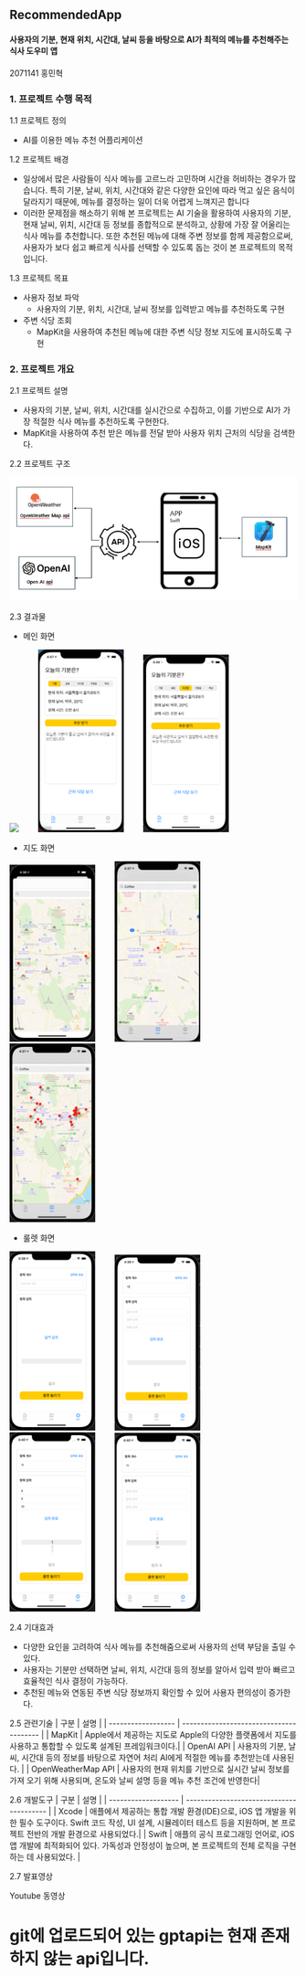 ## RecommendedApp


#### 사용자의 기분, 현재 위치, 시간대, 날씨 등을 바탕으로 AI가 최적의 메뉴를 추천해주는 식사 도우미 앱

2071141 홍민혁


### 1. 프로젝트 수행 목적 

1.1 프로젝트 정의

  * AI를 이용한 메뉴 추천 어플리케이션

1.2 프로젝트 배경

  * 일상에서 많은 사람들이 식사 메뉴를 고르느라 고민하며 시간을 허비하는 경우가 많습니다. 특히 기분, 날씨, 위치, 시간대와 같은 다양한 요인에 따라 먹고 싶은 음식이 달라지기 때문에, 메뉴를 결정하는 일이 더욱 어렵게 느껴지곤 합니다
  * 이러한 문제점을 해소하기 위해 본 프로젝트는 AI 기술을 활용하여 사용자의 기분, 현재 날씨, 위치, 시간대 등 정보를 종합적으로 분석하고, 상황에 가장 잘 어울리는 식사 메뉴를 추천합니다. 또한 추천된 메뉴에 대해 주변 정보를 함께 제공함으로써, 사용자가 보다 쉽고 빠르게 식사를 선택할 수 있도록 돕는 것이 본 프로젝트의 목적입니다.
    
1.3 프로젝트 목표

 * 사용자 정보 파악
   * 사용자의 기분, 위치, 시간대, 날씨 정보를 입력받고 메뉴를 추천하도록 구현
 * 주변 식당 조회
   * MapKit을 사용하여 추천된 메뉴에 대한 주변 식당 정보 지도에 표시하도록 구현   

### 2. 프로젝트 개요

2.1 프로젝트 설명

 * 사용자의 기분, 날씨, 위치, 시간대를 실시간으로 수집하고, 이를 기반으로 AI가 가장 적절한 식사 메뉴를 추천하도록 구현한다.
 * MapKit을 사용하여 추천 받은 메뉴를 전달 받아 사용자 위치 근처의 식당을 검색한다.

2.2 프로젝트 구조

![프로젝트 구조](https://github.com/Leis0913/recommendedapp/blob/main/recommendedapp.PNG)


2.3 결과물

 * 메인 화면

<p align="left">
 <img src="https://github.com/user-attachments/assets/efb89462-ded7-430e-ad48-4c0209c8959e" width="150" style="margin-right: 30px;">
 <img src="https://github.com/Leis0913/recommendedapp/blob/main/recommended_menu.PNG" width="150" style="margin-right: 30px;">
 <img src="https://github.com/Leis0913/recommendedapp/blob/main/recommended_menu_2.PNG" width="150">
</p>

 * 지도 화면
   
<p align="left">
 <img src="https://github.com/Leis0913/recommendedapp/blob/main/map.PNG" width="150" style="margin-right: 30px;">
 <img src="https://github.com/Leis0913/recommendedapp/blob/main/find_in_map.PNG" width="150" style="margin-right: 30px;">
 <img src="https://github.com/Leis0913/recommendedapp/blob/main/found_in_map.PNG" width="150">
</p>

 * 룰렛 화면
 
 <p align="left">
 <img src="https://github.com/Leis0913/recommendedapp/blob/main/roulette.PNG" width="150" style="margin-right: 30px;">
 <img src="https://github.com/Leis0913/recommendedapp/blob/main/roulette_make_input.PNG" width="150" style="margin-right: 30px;">
 <img src="https://github.com/Leis0913/recommendedapp/blob/main/roulette_setting.PNG" width="150" style="margin-right: 30px;">
 <img src="https://github.com/Leis0913/recommendedapp/blob/main/roulette_finish.PNG" width="150">
 </p>


2.4 기대효과
 * 다양한 요인을 고려하여 식사 메뉴를 추천해줌으로써 사용자의 선택 부담을 출일 수 있다.
 * 사용자는 기분만 선택하면 날씨, 위치, 시간대 등의 정보를 알아서 입력 받아 빠르고 효율적인 식사 결정이 가능하다.
 * 추천된 메뉴와 연동된 주변 식당 정보까지 확인할 수 있어 사용자 편의성이 증가한다.

2.5 관련기술
| 구분               | 설명                                    |
| ------------------ | --------------------------------------- |
| MapKit             | Apple에서 제공하는 지도로 Apple의 다양한 플랫폼에서 지도를 사용하고 통합할 수 있도록 설계된 프레임워크이다.|
| OpenAI API         | 사용자의 기분, 날씨, 시간대 등의 정보를 바탕으로 자연어 처리 AI에게 적절한 메뉴를 추천받는데 사용된다.     |
| OpenWeatherMap API | 사용자의 현재 위치를 기반으로 실시간 날씨 정보를 가져 오기 위해 사용되며, 온도와 날씨 설명 등을 메뉴 추천 조건에 반영한다|


2.6 개발도구
| 구분                | 설명                                     |
| ------------------- | ---------------------------------------- |
| Xcode               | 	애플에서 제공하는 통합 개발 환경(IDE)으로, iOS 앱 개발을 위한 필수 도구이다. Swift 코드 작성, UI 설계, 시뮬레이터 테스트 등을 지원하며, 본 프로젝트 전반의 개발 환경으로 사용되었다.|
| Swift               | 애플의 공식 프로그래밍 언어로, iOS 앱 개발에 최적화되어 있다. 가독성과 안정성이 높으며, 본 프로젝트의 전체 로직을 구현하는 데 사용되었다. |

2.7 발표영상

Youtube 동영상



# git에 업로드되어 있는 gptapi는 현재 존재하지 않는 api입니다.

